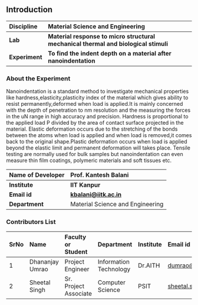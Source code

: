 ## Introduction


<b>Discipline | <b> Material Science and Engineering
:--|:--|
<b> Lab | <b> Material response to micro structural mechanical thermal and biological stimuli
<b> Experiment|     <b>  To find the indent depth on a material after nanoindentation
  
### About the Experiment 

Nanoindentation is a standard method to investigate mechanical properties like hardness,elasticity,plasticity index of the material which gives ability to resist permanently,deformed when load is applied.It is mainly concerned with the depth of penetration to nm resolution and the measuring the forces in the uN range in high accuracy and precision. Hardness is proportional to the applied load P divided by the area of contact surface projected in the material. Elastic deformation occurs due to the stretching of the bonds between the atoms when load is applied and when load is removed,it comes back to the original shape.Plastic deformation occurs when load is applied beyond the elastic limit and permanent deformation will takes place. Tensile testing are normally used for bulk samples but nanoindentation can even measure thin film coatings, polymeric materials and soft tissues etc.

<b>Name of Developer | <b> Prof. Kantesh Balani 
:--|:--|
<b> Institute | <b>  IIT Kanpur
<b> Email id|     <b>  kbalani@iitk.ac.in
<b> Department |  Material Science and Engineering

### Contributors List

SrNo | Name | Faculty or Student | Department| Institute | Email id
:--|:--|:--|:--|:--|:--|
1 | Dhananjay Umrao | Project Engineer | Information Technology | Dr.AITH | dumrao@iitk.ac.in
2 | Sheetal Singh | Sr. Project Associate | Computer Science | PSIT | sheetal.singh458@gmail.com
